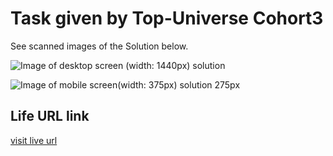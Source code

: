 # Task given by Top-Universe Cohort3

See scanned images of the Solution below.

![Image of desktop screen (width: 1440px) solution](https://tinyurl.com/23ouelj3)

![Image of mobile screen(width: 375px) solution 275px](https://tinyurl.com/27g3utfe)

## Life URL link
[visit live url](https://oladokunlt.github.io/contact-form-fe-topuniverse)
